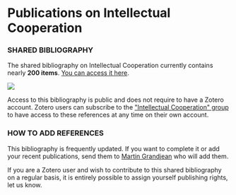 # Publications on Intellectual Cooperation
### SHARED BIBLIOGRAPHY
The shared bibliography on Intellectual Cooperation currently contains nearly **200 items**. [You can access it here](https://www.zotero.org/groups/2817289/intellectual_cooperation/library).

[<img src="https://raw.githubusercontent.com/grandjeanmartin/intellectualcooperation/gh-pages/images/ZoteroGroupIntellectualCooperation.png">](https://www.zotero.org/groups/2817289/intellectual_cooperation/library)

Access to this bibliography is public and does not require to have a Zotero account. Zotero users can subscribe to the ["Intellectual Cooperation" group](https://www.zotero.org/groups/2817289/intellectual_cooperation) to have access to these references at any time on their own account.

### HOW TO ADD REFERENCES
This bibliography is frequently updated. If you want to complete it or add your recent publications, send them to [Martin Grandjean](mailto:martingrandjean@bluewin.ch?subject=[IntellectualCooperation]) who will add them.

If you are a Zotero user and wish to contribute to this shared bibliography on a regular basis, it is entirely possible to assign yourself publishing rights, let us know.
